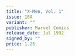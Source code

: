 ```yaml
---
title: "X-Men, Vol. 1"
issue: 10A
variant: ""
publisher: Marvel Comics
release_date: Jul 1992
signed_by: ""
price: 1.25
---
```

